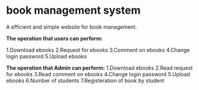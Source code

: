 # book management system 

A efficient and simple website for book management.

**The operation that users can perform:**

1.Download ebooks
2.Request for ebooks
3.Comment on ebooks
4.Change login password
5.Upload ebooks

**The operation that Admin can perform:**
1.Download ebooks
2.Read request for ebooks
3.Read comment on ebooks
4.Change login password
5.Upload ebooks
6.Number of students
7.Registeration of book by student



